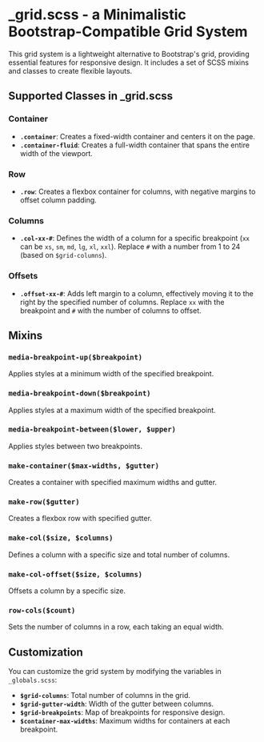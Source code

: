 # _grid.scss - a Minimalistic Bootstrap-Compatible Grid System

This grid system is a lightweight alternative to Bootstrap's grid, providing essential features for responsive design. It includes a set of SCSS mixins and classes to create flexible layouts.

## Supported Classes in _grid.scss

### Container

- **`.container`**: Creates a fixed-width container and centers it on the page.
- **`.container-fluid`**: Creates a full-width container that spans the entire width of the viewport.

### Row

- **`.row`**: Creates a flexbox container for columns, with negative margins to offset column padding.

### Columns

- **`.col-xx-#`**: Defines the width of a column for a specific breakpoint (`xx` can be `xs`, `sm`, `md`, `lg`, `xl`, `xxl`). Replace `#` with a number from 1 to 24 (based on `$grid-columns`).

### Offsets

- **`.offset-xx-#`**: Adds left margin to a column, effectively moving it to the right by the specified number of columns. Replace `xx` with the breakpoint and `#` with the number of columns to offset.

## Mixins

### `media-breakpoint-up($breakpoint)`

Applies styles at a minimum width of the specified breakpoint.

### `media-breakpoint-down($breakpoint)`

Applies styles at a maximum width of the specified breakpoint.

### `media-breakpoint-between($lower, $upper)`

Applies styles between two breakpoints.

### `make-container($max-widths, $gutter)`

Creates a container with specified maximum widths and gutter.

### `make-row($gutter)`

Creates a flexbox row with specified gutter.

### `make-col($size, $columns)`

Defines a column with a specific size and total number of columns.

### `make-col-offset($size, $columns)`

Offsets a column by a specific size.

### `row-cols($count)`

Sets the number of columns in a row, each taking an equal width.

## Customization

You can customize the grid system by modifying the variables in `_globals.scss`:

- **`$grid-columns`**: Total number of columns in the grid.
- **`$grid-gutter-width`**: Width of the gutter between columns.
- **`$grid-breakpoints`**: Map of breakpoints for responsive design.
- **`$container-max-widths`**: Maximum widths for containers at each breakpoint.
